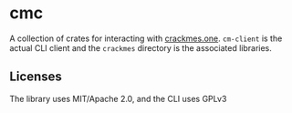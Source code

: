 # cmc
A collection of crates for interacting with
[crackmes.one](https://crackmes.one). `cm-client` is the actual CLI client and the
`crackmes` directory is the associated libraries.

## Licenses
The library uses MIT/Apache 2.0, and the CLI uses GPLv3 
